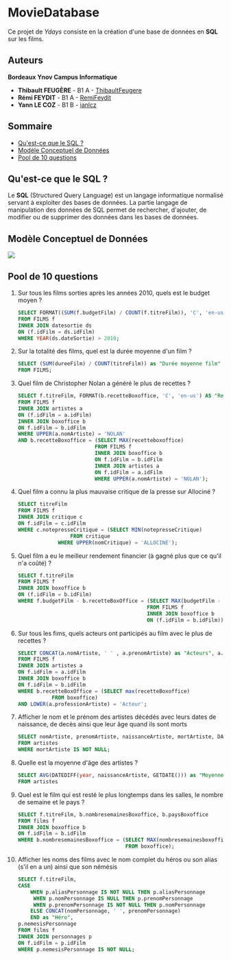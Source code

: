 # MovieDatabase

Ce projet de *Ydays* consiste en la création d'une base de données en **SQL** sur les films.


## Auteurs

**Bordeaux Ynov Campus Informatique**

+   **Thibault FEUGÈRE** - B1 A - [ThibaultFeugere](https://github.com/ThibaultFeugere)
+   **Rémi FEYDIT** - B1 A - [RemiFeydit](https://github.com/RemiFeydit)
+   **Yann LE COZ** - B1 B - [ianlcz](https://github.com/ianlcz)


## Sommaire

+   [Qu'est-ce que le SQL ?](#quest-ce-que-le-sql-)
+   [Modèle Conceptuel de Données](#modèle-conceptuel-de-données)
+   [Pool de 10 questions](#pool-de-10-questions)


## Qu'est-ce que le SQL ?

Le **SQL** (Structured Query Language) est un langage informatique normalisé servant à exploiter des bases de données. La partie langage de manipulation des données de SQL permet de rechercher, d'ajouter, de modifier ou de supprimer des données dans les bases de données.


## Modèle Conceptuel de Données

![](https://github.com/ianlcz/MovieDatabase/blob/master/Images/Sch%C3%A9ma%20MCD%20MovieDatabase.png)


## Pool de 10 questions

1.  Sur tous les films sorties après les années 2010, quels est le budget moyen ?

     ```sql
     SELECT FORMAT((SUM(f.budgetFilm) / COUNT(f.titreFilm)), 'C', 'en-us') as "Budget Moyen Film année 2010"
     FROM FILMS f
     INNER JOIN datesortie ds
     ON (f.idFilm = ds.idFilm)
     WHERE YEAR(ds.dateSortie) > 2010;
    ```

1.  Sur la totalité des films, quel est la durée moyenne d'un film ?

     ```sql
    SELECT (SUM(dureeFilm) / COUNT(titreFilm)) as "Durée moyenne film"
    FROM FILMS;
    ```

1.  Quel film de Christopher Nolan a généré le plus de recettes ?

     ```sql
     SELECT f.titreFilm, FORMAT(b.recetteBoxoffice, 'C', 'en-us') AS "Recette"
     FROM FILMS f
     INNER JOIN artistes a
     ON (f.idFilm = a.idFilm)
     INNER JOIN boxoffice b
     ON f.idFilm = b.idFilm
     WHERE UPPER(a.nomArtiste) = 'NOLAN'
     AND b.recetteBoxoffice = (SELECT MAX(recetteboxoffice)
                              FROM FILMS f
                              INNER JOIN boxoffice b
                              ON f.idFilm = b.idFilm
                              INNER JOIN artistes a
                              ON f.idFilm = a.idFilm
                              WHERE UPPER(a.nomArtiste) = 'NOLAN');
    ```

1.  Quel film a connu la plus mauvaise critique de la presse sur Allociné ?

     ```sql
    SELECT titreFilm
    FROM FILMS f
    INNER JOIN critique c
    ON f.idFilm = c.idFilm
    WHERE c.notepresseCritique = (SELECT MIN(notepresseCritique) 
    				  FROM critique 
				  WHERE UPPER(nomCritique) = 'ALLOCINÉ');
    ```

1.  Quel film a eu le meilleur rendement financier (à gagné plus que ce qu'il n'a coûté) ?

     ```sql
    SELECT f.titreFilm
    FROM FILMS f
    INNER JOIN boxoffice b
    ON (f.idFilm = b.idFilm)
    WHERE f.budgetFilm - b.recetteBoxOffice = (SELECT MAX(budgetFilm - recetteBoxoffice)
                                               FROM FILMS f
                                               INNER JOIN boxoffice b
                                               ON (f.idFilm = b.idFilm));
    ```

1.  Sur tous les fims, quels acteurs ont participés au film avec le plus de recettes ?

     ```sql
    SELECT CONCAT(a.nomArtiste, ' ' , a.prenomArtiste) as "Acteurs", a.professionArtiste
    FROM FILMS f
    INNER JOIN artistes a
    ON f.idFilm = a.idFilm
    INNER JOIN boxoffice b
    ON f.idFilm = b.idFilm
    WHERE b.recetteBoxOffice = (SELECT max(recetteBoxoffice)
				FROM boxoffice)
    AND LOWER(a.professionArtiste) = 'Acteur';
    ```
1.  Afficher le nom et le prénom des artistes décédés avec leurs dates de naissance, de decès ainsi que leur âge quand ils sont morts

     ```sql
    SELECT nomArtiste, prenomArtiste, naissanceArtiste, mortArtiste, DATEDIFF(year, naissanceArtiste, mortArtiste) AS "Àge de l'artiste à sa mort"
    FROM artistes 
    WHERE mortArtiste IS NOT NULL;
    ```

1.  Quelle est la moyenne d'âge des artistes ?
     ```sql
    SELECT AVG(DATEDIFF(year, naissanceArtiste, GETDATE())) as "Moyenne âge artistes"
    FROM artistes
    ```

1.  Quel est le film qui est resté le plus longtemps dans les salles, le nombre de semaine et le pays ?

     ```sql
     SELECT f.titreFilm, b.nombresemainesBoxoffice, b.paysBoxoffice
     FROM films f
     INNER JOIN boxoffice b
     ON f.idFilm = b.idFilm
     WHERE b.nombresemainesBoxoffice = (SELECT MAX(nombresemainesboxoffice)
                                        FROM boxoffice);
    ```

1.  Afficher les noms des films avec le nom complet du héros ou son alias (s'il en a un) ainsi que son némésis

     ```sql
     SELECT f.titreFilm,
	CASE
	     WHEN p.aliasPersonnage IS NOT NULL THEN p.aliasPersonnage
          WHEN p.nomPersonnage IS NULL THEN p.prenomPersonnage
          WHEN p.prenomPersonnage IS NOT NULL THEN p.nomPersonnage
	     ELSE CONCAT(nomPersonnage, ' ', prenomPersonnage)
	     END as "Héro",
	p.nemesisPersonnage
     FROM films f
     INNER JOIN personnages p
     ON f.idFilm = p.idFilm
     WHERE p.nemesisPersonnage IS NOT NULL;
    ```
